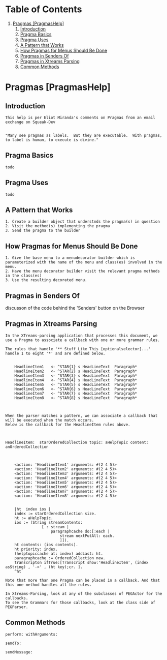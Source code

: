 # Table of Contents1.  [Pragmas [PragmasHelp]](#org2736f5c)    1.  [Introduction](#org0ad5327)    2.  [Pragma Basics](#orgf9cefd2)    3.  [Pragma Uses](#org772ef7d)    4.  [A Pattern that Works](#org6663f6d)    5.  [How Pragmas for Menus Should Be Done](#orga025534)    6.  [Pragmas in Senders Of](#org58e44c0)    7.  [Pragmas in Xtreams Parsing](#orgb130e31)    8.  [Common Methods](#org7913fae)<a id="org2736f5c"></a># Pragmas [PragmasHelp]<a id="org0ad5327"></a>## Introduction    This help is per Eliot Miranda's comments on Pragmas from an email exchange on Squeak-Dev              "Many see pragmas as labels.  But they are executable.  With pragmas, to label is human, to execute is divine."<a id="orgf9cefd2"></a>## Pragma Basics    todo<a id="org772ef7d"></a>## Pragma Uses    todo<a id="org6663f6d"></a>## A Pattern that Works    1. Create a builder object that understnds the pragma(s) in question    2. Visit the method(s) implementing the pragma    3. Send the pragma to the builder<a id="orga025534"></a>## How Pragmas for Menus Should Be Done    1. Give the base menu to a menudecorator builder which is parameterized with the name of the menu and class(es) involved in the menu.    2. Have the menu decorator builder visit the relevant pragma methods in the class(es)    3. Use the resulting decorated menu.<a id="org58e44c0"></a>## Pragmas in Senders Ofdiscusson of the code behind the 'Senders' button on the Browser<a id="orgb130e31"></a>## Pragmas in Xtreams Parsing        In the XTreams-parsing application that processes this document, we use a Pragma to associate a callback with one or more grammar rules.        The rules that handle '** Stuff Like This [optionalselector]...' handle 1 to eight '*' and are defined below.            	HeadlineItem1 	<- ^STAR{1} s HeadLineText  Paragraph*    	HeadlineItem2 	<- ^STAR{2} s HeadLineText  Paragraph*    	HeadlineItem3	<- ^STAR{3} s HeadLineText  Paragraph*    	HeadlineItem4	<- ^STAR{4} s HeadLineText  Paragraph*    	HeadlineItem5	<- ^STAR{5} s HeadLineText  Paragraph*    	HeadlineItem6	<- ^STAR{6} s HeadLineText  Paragraph*    	HeadlineItem7	<- ^STAR{7} s HeadLineText  Paragraph*	    	HeadlineItem8	<- ^STAR{8} s HeadLineText  Paragraph*                 When the parser matches a pattern, we can associate a callback that will be executed when the match occurs.    Below is the callback for the HeadlineItem rules above.                HeadlineItem:  starOrderedCollection topic: aHelpTopic content: anOrderedCollection                	<action: 'HeadlineItem1' arguments: #(2 4 5)>    	<action: 'HeadlineItem2' arguments: #(2 4 5)>    	<action: 'HeadlineItem3' arguments: #(2 4 5)>    	<action: 'HeadlineItem4' arguments: #(2 4 5)>    	<action: 'HeadlineItem5' arguments: #(2 4 5)>    	<action: 'HeadlineItem6' arguments: #(2 4 5)>    	<action: 'HeadlineItem7' arguments: #(2 4 5)>    	<action: 'HeadlineItem8' arguments: #(2 4 5)>            	|ht  index ios |    	index := starOrderedCollection size.	    	ht := aHelpTopic.    	ios := (String streamContents:    				[ : stream |    					paragraphcache do:[:each |     						stream nextPutAll: each.    						]]).	    	ht contents: (ios contents).	    	ht priority: index.	    	(helptopiccache at: index) addLast: ht.	    	paragraphcache := OrderedCollection new.    	transcripton ifTrue:[Transcript show:'HeadlineItem', (index asString) , '->' , (ht key);cr.	].	    	^ht        Note that more than one Pragma can be placed in a callback. And that this one method handles all the rules.        In Xtreams-Parsing, look at any of the subclasses of PEGActor for the callbacks.    To see the Grammars for those callbacks, look at the class side of PEGParser.<a id="org7913fae"></a>## Common Methods    perform: withArguments:    sendTo:     sendMessage: 